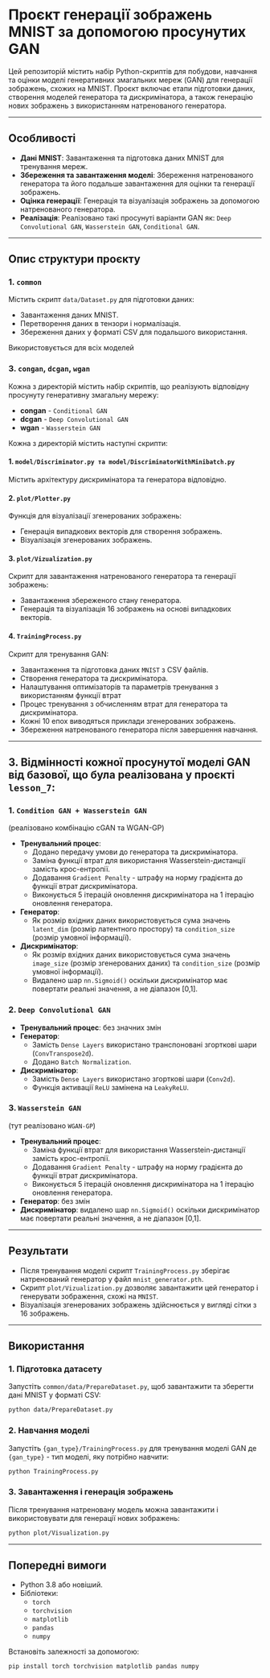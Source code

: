 
# Проєкт генерації зображень MNIST за допомогою просунутих GAN

Цей репозиторій містить набір Python-скриптів для побудови, навчання та оцінки моделі генеративних змагальних мереж (GAN) для генерації зображень, схожих на MNIST. Проєкт включає етапи підготовки даних, створення моделей генератора та дискримінатора, а також генерацію нових зображень з використанням натренованого генератора.

---

## Особливості

- **Дані MNIST**: Завантаження та підготовка даних MNIST для тренування мереж.
- **Збереження та завантаження моделі**: Збереження натренованого генератора та його подальше завантаження для оцінки та генерації зображень.
- **Оцінка генерації**: Генерація та візуалізація зображень за допомогою натренованого генератора.
- **Реалізація**: Реалізовано такі просунуті варіанти GAN як: `Deep Convolutional GAN`, `Wasserstein GAN`, `Conditional GAN`.  

---

## Опис структури проєкту

### 1. `common`
Містить скрипт `data/Dataset.py` для підготовки даних:
- Завантаження даних MNIST.
- Перетворення даних в тензори і нормалізація.
- Збереження даних у форматі CSV для подальшого використання.

Використовується для всіх моделей

### 3. `congan`, `dcgan`, `wgan`
Кожна з директорій містить набір скриптів, що реалізують відповідну просунуту генеративну змагальну мережу:
 - **congan** - `Conditional GAN`
 - **dcgan** - `Deep Convolutional GAN`
 - **wgan** - `Wasserstein GAN`

Кожна з директорій містить наступні скрипти:
#### 1. **`model/Discriminator.py та model/DiscriminatorWithMinibatch.py`**
Містить архітектуру дискримінатора та генератора відповідно.
#### 2. **`plot/Plotter.py`**
Функція для візуалізації згенерованих зображень:
- Генерація випадкових векторів для створення зображень.
- Візуалізація згенерованих зображень.
#### 3. **`plot/Vizualization.py`**
Скрипт для завантаження натренованого генератора та генерації зображень:
- Завантаження збереженого стану генератора.
- Генерація та візуалізація 16 зображень на основі випадкових векторів.
#### 4. **`TrainingProcess.py`**
Скрипт для тренування GAN:
- Завантаження та підготовка даних `MNIST` з CSV файлів.
- Створення генератора та дискримінатора.
- Налаштування оптимізаторів та параметрів тренування з використанням функції втрат
- Процес тренування з обчисленням втрат для генератора та дискримінатора.
- Кожні 10 епох виводяться приклади згенерованих зображень.
- Збереження натренованого генератора після завершення навчання.

---

## 3. Відмінності кожної просунутої моделі GAN від базової, що була реалізована у проєкті `lesson_7`:
### 1. **`Condition GAN + Wasserstein GAN`**
(реалізовано комбінацію cGAN та WGAN-GP)
 - **Тренувальний процес**: 
   - Додано передачу умови до генератора та дискримінатора.
   - Заміна функції втрат для використання Wasserstein-дистанції замість крос-ентропії.
   - Додавання `Gradient Penalty` - штрафу на норму градієнта до функції втрат дискримінатора.
   - Виконується 5 ітерацій оновлення дискримінатора на 1 ітерацію оновлення генератора.
 - **Генератор**: 
   - Як розмір вхідних даних використовується сума значень `latent_dim` (розмір латентного простору) та `condition_size` (розмір умовної інформації).
 - **Дискримінатор**: 
   - Як розмір вхідних даних використовується сума значень `image_size` (розмір згенерованих даних) та `condition_size` (розмір умовної інформації).
   - Видалено шар `nn.Sigmoid()` оскільки дискримінатор має повертати реальні значення, а не діапазон [0,1].
### 2. **`Deep Convolutional GAN`**
 - **Тренувальний процес**: без значних змін
 - **Генератор**: 
   - Замість `Dense Layers` використано транспоновані згорткові шари (`ConvTranspose2d`).
   - Додано `Batch Normalization`.
 - **Дискримінатор**: 
   - Замість `Dense Layers` використано згорткові шари (`Conv2d`). 
   - Функція активації `ReLU` замінена на `LeakyReLU`.
### 3. **`Wasserstein GAN`**
(тут реалізовано `WGAN-GP`)
 - **Тренувальний процес**: 
   - Заміна функції втрат для використання Wasserstein-дистанції замість крос-ентропії.
   - Додавання `Gradient Penalty` - штрафу на норму градієнта до функції втрат дискримінатора.
   - Виконується 5 ітерацій оновлення дискримінатора на 1 ітерацію оновлення генератора.
 - **Генератор**: без змін
 - **Дискримінатор**: видалено шар `nn.Sigmoid()` оскільки дискримінатор має повертати реальні значення, а не діапазон [0,1].

---

## Результати

- Після тренування моделі скрипт `TrainingProcess.py` зберігає натренований генератор у файл `mnist_generator.pth`.
- Скрипт `plot/Vizualization.py` дозволяє завантажити цей генератор і генерувати зображення, схожі на `MNIST`.
- Візуалізація згенерованих зображень здійснюється у вигляді сітки з 16 зображень.
 
---

## Використання

### 1. Підготовка датасету
Запустіть `common/data/PrepareDataset.py`, щоб завантажити та зберегти дані MNIST у форматі CSV:

```bash
python data/PrepareDataset.py
```

### 2. Навчання моделі
Запустіть `{gan_type}/TrainingProcess.py` для тренування моделі GAN де `{gan_type}` - тип моделі, яку потрібно навчити:

```bash
python TrainingProcess.py
```

### 3. Завантаження і генерація зображень
Після тренування натреновану модель можна завантажити і використовувати для генерації нових зображень:

```bash
python plot/Visualization.py
```
---

## Попередні вимоги

- Python 3.8 або новіший.
- Бібліотеки:
  - `torch`
  - `torchvision`
  - `matplotlib`
  - `pandas`
  - `numpy`

Встановіть залежності за допомогою:

```bash
pip install torch torchvision matplotlib pandas numpy
```
